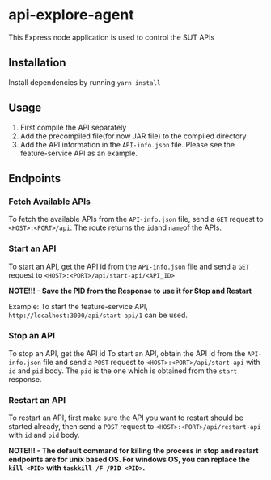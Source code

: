 # api-explore-agent

This Express node application is used to control the SUT APIs

## Installation

Install dependencies by running `yarn install`

## Usage

1. First compile the API separately
2. Add the precompiled file(for now JAR file) to the compiled directory
3. Add the API information in the `API-info.json` file. Please see the feature-service API as an example.

## Endpoints

### Fetch Available APIs

To fetch the available APIs from the `API-info.json` file, send a `GET` request to `<HOST>:<PORT>/api`. The route returns the `id`and `name`of the APIs.

### Start an API

To start an API, get the API id from the `API-info.json` file and send a `GET` request to `<HOST>:<PORT>/api/start-api/<API_ID>`

**NOTE!!! - Save the PID from the Response to use it for Stop and Restart**

Example: To start the feature-service API, `http://localhost:3000/api/start-api/1` can be used.

### Stop an API

To stop an API, get the API id To start an API, obtain the API id from the `API-info.json` file and send a `POST` request to `<HOST>:<PORT>/api/start-api` with `id` and `pid` body. The `pid` is the one which is obtained from the `start` response.

### Restart an API

To restart an API, first make sure the API you want to restart should be started already, then send a `POST` request to `<HOST>:<PORT>/api/restart-api` with `id` and `pid` body.

**NOTE!!! - The default command for killing the process in stop and restart endpoints are for unix based OS. For windows OS, you can replace the `kill <PID>` with `taskkill /F /PID <PID>`.**
